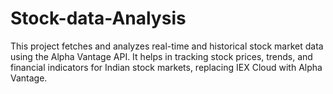 # Stock-data-Analysis
This project fetches and analyzes real-time and historical stock market data using the Alpha Vantage API. It helps in tracking stock prices, trends, and financial indicators for Indian stock markets, replacing IEX Cloud with Alpha Vantage.
